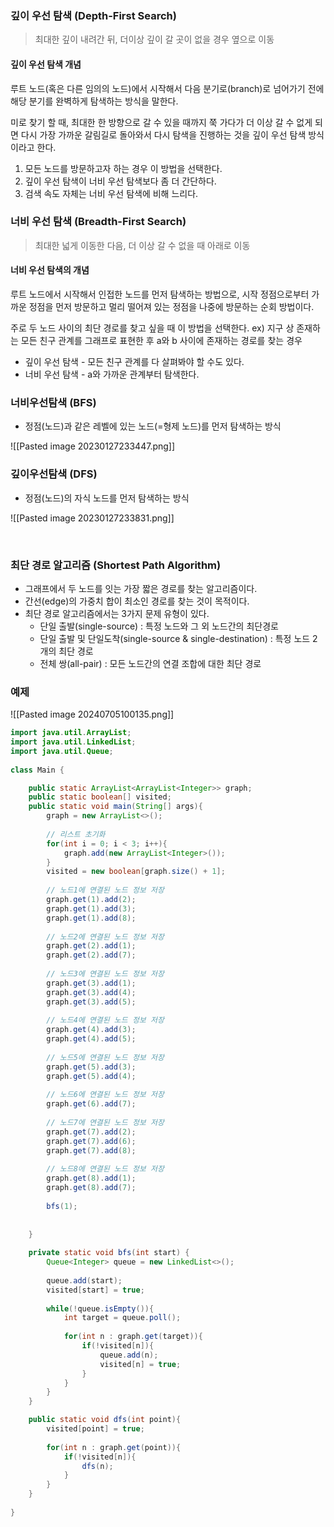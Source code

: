 ### 깊이 우선 탐색 (Depth-First Search)

> 최대한 깊이 내려간 뒤, 더이상 깊이 갈 곳이 없을 경우 옆으로 이동

#### 깊이 우선 탐색 개념

루트 노드(혹은 다른 임의의 노드)에서 시작해서 다음 분기로(branch)로 넘어가기 전에 해당 분기를 완벽하게 탐색하는 방식을 말한다.

미로 찾기 할 때, 최대한 한 방향으로 갈 수 있을 때까지 쭉 가다가 더 이상 갈 수 없게 되면 다시 가장 가까운 갈림길로 돌아와서 다시 탐색을 진행하는 것을 깊이 우선 탐색 방식이라고 한다.

1. 모든 노드를 방문하고자 하는 경우 이 방법을 선택한다.
2. 깊이 우선 탐색이 너비 우선 탐색보다 좀 더 간단하다.
3. 검색 속도 자체는 너비 우선 탐색에 비해 느리다.

### 너비 우선 탐색 (Breadth-First Search)

> 최대한 넓게 이동한 다음, 더 이상 갈 수 없을 때 아래로 이동

#### 너비 우선 탐색의 개념

루트 노드에서 시작해서 인접한 노드를 먼저 탐색하는 방법으로, 시작 정점으로부터 가까운 정점을 먼저 방문하고 멀리 떨어져 있는 정점을 나중에 방문하는 순회 방법이다.

주로 두 노드 사이의 최단 경로를 찾고 싶을 때 이 방법을 선택한다.
ex) 지구 상 존재하는 모든 친구 관계를 그래프로 표현한 후 a와 b 사이에 존재하는 경로를 찾는 경우

- 깊이 우선 탐색 - 모든 친구 관계를 다 살펴봐야 할 수도 있다.
- 너비 우선 탐색 - a와 가까운 관계부터 탐색한다.

### 너비우선탐색 (BFS)

- 정점(노드)과 같은 레벨에 있는 노드(=형제 노드)를 먼저 탐색하는 방식

![[Pasted image 20230127233447.png]]



### 깊이우선탐색 (DFS)

- 정점(노드)의 자식 노드를 먼저 탐색하는 방식

![[Pasted image 20230127233831.png]]
 
<br>

### 최단 경로 알고리즘 (Shortest Path Algorithm)

- 그래프에서 두 노드를 잇는 가장 짧은 경로를 찾는 알고리즘이다.
- 간선(edge)의 가중치 합이 최소인 경로를 찾는 것이 목적이다.
- 최단 경로 알고리즘에서는 3가지 문제 유형이 있다.
	- 단일 출발(single-source) : 특정 노드와 그 외 노드간의 최단경로
	- 단일 출발 및 단일도착(single-source & single-destination) : 특정 노드 2개의 최단 경로
	- 전체 쌍(all-pair) : 모든 노드간의 연결 조합에 대한 최단 경로



### 예제

![[Pasted image 20240705100135.png]]


```java
import java.util.ArrayList;  
import java.util.LinkedList;  
import java.util.Queue;  
  
class Main {  

	public static ArrayList<ArrayList<Integer>> graph;
	public static boolean[] visited; 
    public static void main(String[] args){  
        graph = new ArrayList<>();  
        
        // 리스트 초기화  
        for(int i = 0; i < 3; i++){  
            graph.add(new ArrayList<Integer>());  
        }  
		visited = new boolean[graph.size() + 1]; 
		
        // 노드1에 연결된 노드 정보 저장  
        graph.get(1).add(2);  
        graph.get(1).add(3);  
        graph.get(1).add(8);  
  
        // 노드2에 연결된 노드 정보 저장  
        graph.get(2).add(1);  
        graph.get(2).add(7);  
  
        // 노드3에 연결된 노드 정보 저장  
        graph.get(3).add(1);  
        graph.get(3).add(4);  
        graph.get(3).add(5);  
  
        // 노드4에 연결된 노드 정보 저장  
        graph.get(4).add(3);  
        graph.get(4).add(5);  
  
        // 노드5에 연결된 노드 정보 저장  
        graph.get(5).add(3);  
        graph.get(5).add(4);  
  
        // 노드6에 연결된 노드 정보 저장  
        graph.get(6).add(7);  
  
        // 노드7에 연결된 노드 정보 저장  
        graph.get(7).add(2);  
        graph.get(7).add(6);  
        graph.get(7).add(8);  
  
        // 노드8에 연결된 노드 정보 저장  
        graph.get(8).add(1);  
        graph.get(8).add(7);  
  
        bfs(1);  
  
  
    }  
  
    private static void bfs(int start) {  
        Queue<Integer> queue = new LinkedList<>();  
         
        queue.add(start);  
        visited[start] = true;  
  
        while(!queue.isEmpty()){  
            int target = queue.poll();  
  
            for(int n : graph.get(target)){  
                if(!visited[n]){  
                    queue.add(n);  
                    visited[n] = true;  
                }  
            }  
        }  
    }  

	public static void dfs(int point){
		visited[point] = true;
		
		for(int n : graph.get(point)){
			if(!visited[n]){
				dfs(n);
			}
		}
	}
  
}
```

<br>